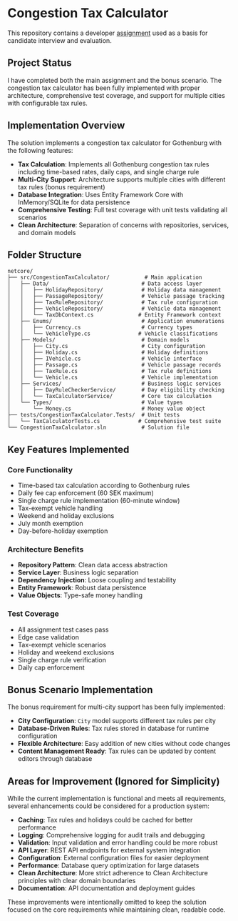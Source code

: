 # Congestion Tax Calculator

This repository contains a developer [assignment](ASSIGNMENT.md) used as a basis for candidate interview and evaluation.

## Project Status

I have completed both the main assignment and the bonus scenario. The congestion tax calculator has been fully implemented with proper architecture, comprehensive test coverage, and support for multiple cities with configurable tax rules.

## Implementation Overview

The solution implements a congestion tax calculator for Gothenburg with the following features:

- **Tax Calculation**: Implements all Gothenburg congestion tax rules including time-based rates, daily caps, and single charge rule
- **Multi-City Support**: Architecture supports multiple cities with different tax rules (bonus requirement)
- **Database Integration**: Uses Entity Framework Core with InMemory/SQLite for data persistence
- **Comprehensive Testing**: Full test coverage with unit tests validating all scenarios
- **Clean Architecture**: Separation of concerns with repositories, services, and domain models

## Folder Structure

```
netcore/
├── src/CongestionTaxCalculator/           # Main application
│   ├── Data/                             # Data access layer
│   │   ├── HolidayRepository/            # Holiday data management
│   │   ├── PassageRepository/            # Vehicle passage tracking
│   │   ├── TaxRuleRepository/            # Tax rule configuration
│   │   ├── VehicleRepository/            # Vehicle data management
│   │   └── TaxDbContext.cs              # Entity Framework context
│   ├── Enums/                            # Application enumerations
│   │   ├── Currency.cs                   # Currency types
│   │   └── VehicleType.cs               # Vehicle classifications
│   ├── Models/                           # Domain models
│   │   ├── City.cs                       # City configuration
│   │   ├── Holiday.cs                    # Holiday definitions
│   │   ├── IVehicle.cs                   # Vehicle interface
│   │   ├── Passage.cs                    # Vehicle passage records
│   │   ├── TaxRule.cs                    # Tax rule definitions
│   │   └── Vehicle.cs                    # Vehicle implementation
│   ├── Services/                         # Business logic services
│   │   ├── DayRuleCheckerService/        # Day eligibility checking
│   │   └── TaxCalculatorService/         # Core tax calculation
│   └── Types/                            # Value types
│       └── Money.cs                      # Money value object
├── tests/CongestionTaxCalculator.Tests/  # Unit tests
│   └── TaxCalculatorTests.cs            # Comprehensive test suite
└── CongestionTaxCalculator.sln           # Solution file
```

## Key Features Implemented

### Core Functionality
- Time-based tax calculation according to Gothenburg rules
- Daily fee cap enforcement (60 SEK maximum)
- Single charge rule implementation (60-minute window)
- Tax-exempt vehicle handling
- Weekend and holiday exclusions
- July month exemption
- Day-before-holiday exemption

### Architecture Benefits
- **Repository Pattern**: Clean data access abstraction
- **Service Layer**: Business logic separation
- **Dependency Injection**: Loose coupling and testability
- **Entity Framework**: Robust data persistence
- **Value Objects**: Type-safe money handling

### Test Coverage
- All assignment test cases pass
- Edge case validation
- Tax-exempt vehicle scenarios
- Holiday and weekend exclusions
- Single charge rule verification
- Daily cap enforcement

## Bonus Scenario Implementation

The bonus requirement for multi-city support has been fully implemented:

- **City Configuration**: `City` model supports different tax rules per city
- **Database-Driven Rules**: Tax rules stored in database for runtime configuration
- **Flexible Architecture**: Easy addition of new cities without code changes
- **Content Management Ready**: Tax rules can be updated by content editors through database

## Areas for Improvement (Ignored for Simplicity)

While the current implementation is functional and meets all requirements, several enhancements could be considered for a production system:

- **Caching**: Tax rules and holidays could be cached for better performance
- **Logging**: Comprehensive logging for audit trails and debugging
- **Validation**: Input validation and error handling could be more robust
- **API Layer**: REST API endpoints for external system integration
- **Configuration**: External configuration files for easier deployment
- **Performance**: Database query optimization for large datasets
- **Clean Architecture**: More strict adherence to Clean Architecture principles with clear domain boundaries
- **Documentation**: API documentation and deployment guides

These improvements were intentionally omitted to keep the solution focused on the core requirements while maintaining clean, readable code.

